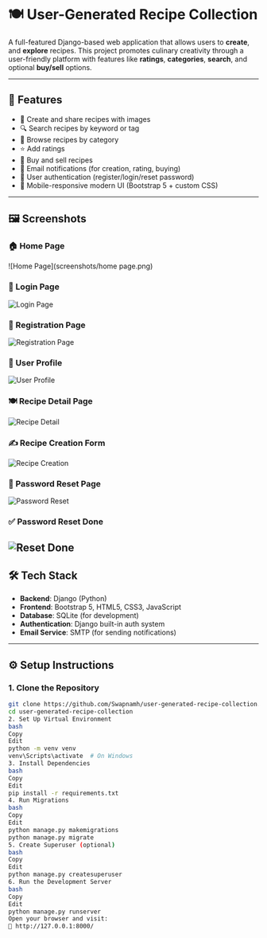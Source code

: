 # 🍽️ User-Generated Recipe Collection

A full-featured Django-based web application that allows users to **create**, and **explore** recipes. This project promotes culinary creativity through a user-friendly platform with features like **ratings**, **categories**, **search**, and optional **buy/sell** options.

---

## 🚀 Features

- 📝 Create and share recipes with images
- 🔍 Search recipes by keyword or tag
- 📂 Browse recipes by category
- ⭐ Add ratings
- 🛒 Buy and sell recipes
- 📨 Email notifications (for creation, rating, buying)
- 👤 User authentication (register/login/reset password)
- 📱 Mobile-responsive modern UI (Bootstrap 5 + custom CSS)

---

## 🖼️ Screenshots

### 🏠 Home Page
![Home Page](screenshots/home page.png)

### 🔐 Login Page
![Login Page](screenshots/users_login.png)

### 📝 Registration Page
![Registration Page](screenshots/users_register.png)

### 👤 User Profile
![User Profile](screenshots/users_profile.png)

### 🍽️ Recipe Detail Page
![Recipe Detail](screenshots/detail.png)

### ✍️ Recipe Creation Form
![Recipe Creation](screenshots/recipe_submit.png)

### 🔑 Password Reset Page
![Password Reset](screenshots/users_password-reset.png)

### ✅ Password Reset Done
![Reset Done](screenshots/users_password-reset_done.png)
---

## 🛠️ Tech Stack

- **Backend**: Django (Python)
- **Frontend**: Bootstrap 5, HTML5, CSS3, JavaScript
- **Database**: SQLite (for development)
- **Authentication**: Django built-in auth system
- **Email Service**: SMTP (for sending notifications)

---

## ⚙️ Setup Instructions

### 1. Clone the Repository
```bash
git clone https://github.com/Swapnamh/user-generated-recipe-collection.git
cd user-generated-recipe-collection
2. Set Up Virtual Environment
bash
Copy
Edit
python -m venv venv
venv\Scripts\activate  # On Windows
3. Install Dependencies
bash
Copy
Edit
pip install -r requirements.txt
4. Run Migrations
bash
Copy
Edit
python manage.py makemigrations
python manage.py migrate
5. Create Superuser (optional)
bash
Copy
Edit
python manage.py createsuperuser
6. Run the Development Server
bash
Copy
Edit
python manage.py runserver
Open your browser and visit:
📍 http://127.0.0.1:8000/



